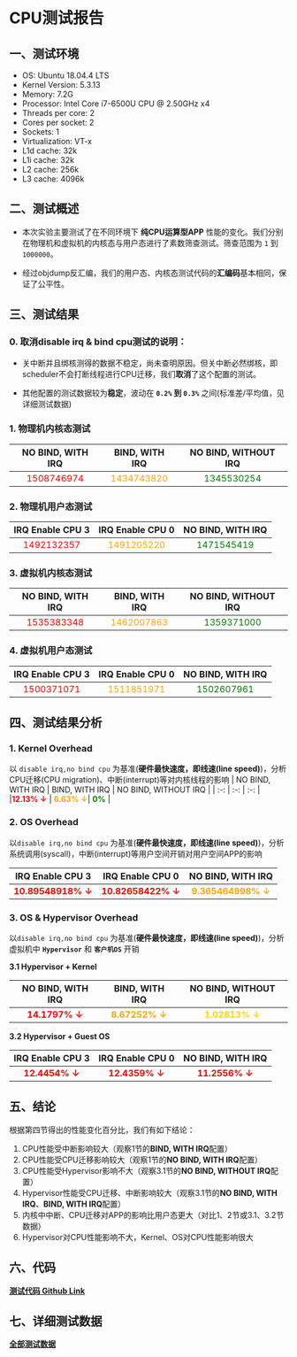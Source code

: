 # CPU测试报告
## 一、测试环境
- OS: Ubuntu 18.04.4 LTS
- Kernel Version: 5.3.13
- Memory: 7.2G
- Processor: Intel Core i7-6500U CPU @ 2.50GHz x4
- Threads per core: 2
- Cores per socket: 2
- Sockets: 1
- Virtualization: VT-x
- L1d cache: 32k
- L1i cache: 32k
- L2 cache: 256k
- L3 cache: 4096k
## 二、测试概述
* 本次实验主要测试了在不同环境下 **纯CPU运算型APP** 性能的变化。我们分别在物理机和虚拟机的内核态与用户态进行了素数筛查测试。筛查范围为 `1` 到 `1000000`。

* 经过objdump反汇编，我们的用户态、内核态测试代码的**汇编码**基本相同，保证了公平性。
## 三、测试结果
### **0. 取消disable irq & bind cpu测试的说明：**

* 关中断并且绑核测得的数据不稳定，尚未查明原因。但关中断必然绑核，即scheduler不会打断线程进行CPU迁移，我们**取消**了这个配置的测试。

* 其他配置的测试数据较为**稳定**，波动在 **`0.2%` 到 `0.3%`** 之间(标准差/平均值，见详细测试数据)

### 1. 物理机内核态测试
| NO BIND, WITH IRQ | BIND, WITH IRQ | NO BIND, WITHOUT IRQ |
| :-: | :-: | :-: | 
| <font color=red>1508746974</font> | <font color=#FFA500>1434743820</font> | <font color=green>1345530254</font> |

### 2. 物理机用户态测试
| IRQ Enable CPU 3 | IRQ Enable CPU 0 | NO BIND, WITH IRQ |
| :-: | :-: | :-: |
| <font color=red>1492132357</font> | <font color=#FFA500>1491205220</font> | <font color=green>1471545419</font> |
### 3. 虚拟机内核态测试
| NO BIND, WITH IRQ | BIND, WITH IRQ | NO BIND, WITHOUT IRQ|
| :-: | :-: | :-: |
| <font color=red>1535383348</font> | <font color=#FFA500>1462007863</font> | <font color=green>1359371000</font> |

### 4. 虚拟机用户态测试
| IRQ Enable CPU 3 | IRQ Enable CPU 0 | NO BIND, WITH IRQ |
| :-: | :-: | :-: |
| <font color=red>1500371071</font> | <font color=#FFA500>1511851971</font> | <font color=green>1502607961</font> |
## 四、测试结果分析
### 1. **Kernel Overhead**
以 `disable irq,no bind cpu` 为基准(**硬件最快速度，即线速(line speed)**)，分析CPU迁移(CPU migration)、中断(interrupt)等对内核线程的影响
| NO BIND, WITH IRQ | BIND, WITH IRQ | NO BIND, WITHOUT IRQ |
| :-: | :-: | :-: |
|<font color=red>**12.13% ↓**</font>	| <font color=#FFA500>**6.63% ↓**</font>| <font color=green>**0%**</font> |


### 2. **OS Overhead**
以`disable irq,no bind cpu` 为基准(**硬件最快速度，即线速(line speed)**)，分析系统调用(syscall)，中断(interrupt)等用户空间开销对用户空间APP的影响

| IRQ Enable CPU 3 | IRQ Enable CPU 0 | NO BIND, WITH IRQ |
| :-: | :-: | :-: |
| <font color=red>**10.89548918% ↓**</font> | <font color=red>**10.82658422% ↓**</font> | <font color=#FFA500>**9.365464998% ↓**</font> |


### 3. **OS & Hypervisor Overhead**
以`disable irq,no bind cpu` 为基准(**硬件最快速度，即线速(line speed)**)，分析虚拟机中 **`Hypervisor`** 和 **`客户机OS`** 开销

**3.1 Hypervisor + Kernel**
		
| NO BIND, WITH IRQ | BIND, WITH IRQ | NO BIND, WITHOUT IRQ |
| :-: | :-: | :-: |
| <font color=red>**14.1797% ↓**</font> | <font color=#FFA500>**8.67252% ↓**</font> | <font color=#FFD700>**1.02813% ↓**</font> |

**3.2 Hypervisor + Guest OS**

| IRQ Enable CPU 3 | IRQ Enable CPU 0 | NO BIND, WITH IRQ |
| :-: | :-: | :-: |
| <font color=red>**12.4454% ↓**</font> | <font color=red>**12.4359% ↓**</font> | <font color=red>**11.2556% ↓**</font> |



## 五、结论
根据第四节得出的性能变化百分比，我们有如下结论：

1. CPU性能受中断影响较大（观察1节的**BIND, WITH IRQ**配置）
2. CPU性能受CPU迁移影响较大（观察1节的**NO BIND, WITH IRQ**配置）
3. CPU性能受Hypervisor影响不大（观察3.1节的**NO BIND, WITHOUT IRQ**配置）
4. Hypervisor性能受CPU迁移、中断影响较大（观察3.1节的**NO BIND, WITH IRQ**、**BIND, WITH IRQ**配置）
5. 内核中中断、CPU迁移对APP的影响比用户态更大（对比1、2节或3.1、3.2节数据）
6. Hypervisor对CPU性能影响不大，Kernel、OS对CPU性能影响很大

## 六、代码
[**测试代码 Github Link**](https://github.com/snake0/irq_test/tree/master/cpu)

## 七、详细测试数据

[**全部测试数据**](https://docs.qq.com/sheet/DRnlpeHNGdWt0V0Zo?tdsourcetag=s_macqq_aiomsg&tab=BB08J2&c=L17A0A0)

